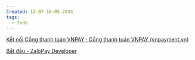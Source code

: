 ```yaml
---
Created: 12:07 16-05-2024
tags:
  - todo
---
```


[Kết nối Cổng thanh toán VNPAY · Cổng thanh toán VNPAY (vnpayment.vn)](https://sandbox.vnpayment.vn/apis/docs/thanh-toan-pay/pay.html#gioi-thieu-PAY)

[Bắt đầu - ZaloPay Developer](https://docs.zalopay.vn/v2/start/#A-I)
